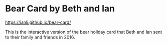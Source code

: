 Bear Card by Beth and Ian
=========================

https://ianli.github.io/bear-card/

This is the interactive version of the bear holiday card
that Beth and Ian sent to their family and friends in 2016.
